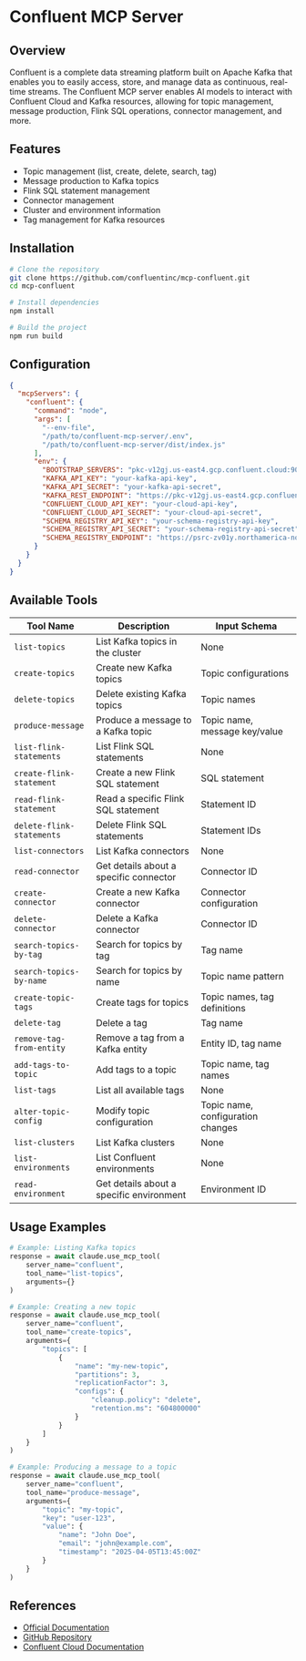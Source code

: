 # Confluent MCP Server

## Overview

Confluent is a complete data streaming platform built on Apache Kafka that enables you to easily access, store, and manage data as continuous, real-time streams. The Confluent MCP server enables AI models to interact with Confluent Cloud and Kafka resources, allowing for topic management, message production, Flink SQL operations, connector management, and more.

## Features

- Topic management (list, create, delete, search, tag)
- Message production to Kafka topics
- Flink SQL statement management
- Connector management
- Cluster and environment information
- Tag management for Kafka resources

## Installation

```bash
# Clone the repository
git clone https://github.com/confluentinc/mcp-confluent.git
cd mcp-confluent

# Install dependencies
npm install

# Build the project
npm run build
```

## Configuration

```json
{
  "mcpServers": {
    "confluent": {
      "command": "node",
      "args": [
        "--env-file",
        "/path/to/confluent-mcp-server/.env",
        "/path/to/confluent-mcp-server/dist/index.js"
      ],
      "env": {
        "BOOTSTRAP_SERVERS": "pkc-v12gj.us-east4.gcp.confluent.cloud:9092",
        "KAFKA_API_KEY": "your-kafka-api-key",
        "KAFKA_API_SECRET": "your-kafka-api-secret",
        "KAFKA_REST_ENDPOINT": "https://pkc-v12gj.us-east4.gcp.confluent.cloud:443",
        "CONFLUENT_CLOUD_API_KEY": "your-cloud-api-key",
        "CONFLUENT_CLOUD_API_SECRET": "your-cloud-api-secret",
        "SCHEMA_REGISTRY_API_KEY": "your-schema-registry-api-key",
        "SCHEMA_REGISTRY_API_SECRET": "your-schema-registry-api-secret",
        "SCHEMA_REGISTRY_ENDPOINT": "https://psrc-zv01y.northamerica-northeast2.gcp.confluent.cloud"
      }
    }
  }
}
```

## Available Tools

| Tool Name | Description | Input Schema |
|-----------|-------------|---------------|
| `list-topics` | List Kafka topics in the cluster | None |
| `create-topics` | Create new Kafka topics | Topic configurations |
| `delete-topics` | Delete existing Kafka topics | Topic names |
| `produce-message` | Produce a message to a Kafka topic | Topic name, message key/value |
| `list-flink-statements` | List Flink SQL statements | None |
| `create-flink-statement` | Create a new Flink SQL statement | SQL statement |
| `read-flink-statement` | Read a specific Flink SQL statement | Statement ID |
| `delete-flink-statements` | Delete Flink SQL statements | Statement IDs |
| `list-connectors` | List Kafka connectors | None |
| `read-connector` | Get details about a specific connector | Connector ID |
| `create-connector` | Create a new Kafka connector | Connector configuration |
| `delete-connector` | Delete a Kafka connector | Connector ID |
| `search-topics-by-tag` | Search for topics by tag | Tag name |
| `search-topics-by-name` | Search for topics by name | Topic name pattern |
| `create-topic-tags` | Create tags for topics | Topic names, tag definitions |
| `delete-tag` | Delete a tag | Tag name |
| `remove-tag-from-entity` | Remove a tag from a Kafka entity | Entity ID, tag name |
| `add-tags-to-topic` | Add tags to a topic | Topic name, tag names |
| `list-tags` | List all available tags | None |
| `alter-topic-config` | Modify topic configuration | Topic name, configuration changes |
| `list-clusters` | List Kafka clusters | None |
| `list-environments` | List Confluent environments | None |
| `read-environment` | Get details about a specific environment | Environment ID |

## Usage Examples

```python
# Example: Listing Kafka topics
response = await claude.use_mcp_tool(
    server_name="confluent",
    tool_name="list-topics",
    arguments={}
)

# Example: Creating a new topic
response = await claude.use_mcp_tool(
    server_name="confluent",
    tool_name="create-topics",
    arguments={
        "topics": [
            {
                "name": "my-new-topic",
                "partitions": 3,
                "replicationFactor": 3,
                "configs": {
                    "cleanup.policy": "delete",
                    "retention.ms": "604800000"
                }
            }
        ]
    }
)

# Example: Producing a message to a topic
response = await claude.use_mcp_tool(
    server_name="confluent",
    tool_name="produce-message",
    arguments={
        "topic": "my-topic",
        "key": "user-123",
        "value": {
            "name": "John Doe",
            "email": "john@example.com",
            "timestamp": "2025-04-05T13:45:00Z"
        }
    }
)
```

## References

- [Official Documentation](https://docs.confluent.io/)
- [GitHub Repository](https://github.com/confluentinc/mcp-confluent)
- [Confluent Cloud Documentation](https://docs.confluent.io/cloud/current/overview.html)